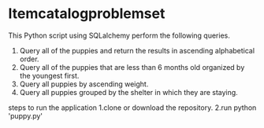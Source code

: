 # Itemcatalogproblemset

This Python script using SQLalchemy perform the following queries.

1. Query all of the puppies and return the results in ascending alphabetical order.
2. Query all of the puppies that are less than 6 months old organized by the youngest first.
3. Query all puppies by ascending weight.
4. Query all puppies grouped by the shelter in which they are staying.

steps to run the application
1.clone or download the repository.
2.run python 'puppy.py'
